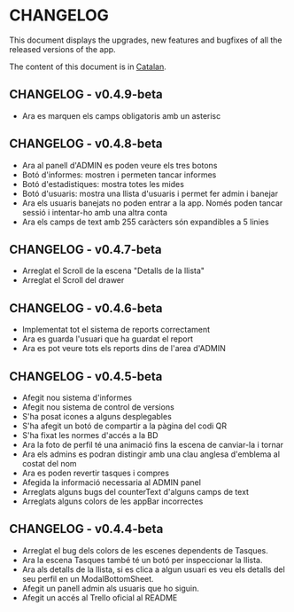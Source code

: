 # CHANGELOG

This document displays the upgrades, new features and bugfixes of all the released versions of the app.

The content of this document is in [Catalan](https://en.wikipedia.org/wiki/Catalan_language).

## CHANGELOG - v0.4.9-beta

- Ara es marquen els camps obligatoris amb un asterisc

## CHANGELOG - v0.4.8-beta

- Ara al panell d'ADMIN es poden veure els tres botons
- Botó d'informes: mostren i permeten tancar informes
- Botó d'estadistiques: mostra totes les mides
- Botó d'usuaris: mostra una llista d'usuaris i permet fer admin i banejar
- Ara els usuaris banejats no poden entrar a la app. Només poden tancar sessió i intentar-ho amb una altra conta
- Ara els camps de text amb 255 caràcters són expandibles a 5 linies

## CHANGELOG - v0.4.7-beta

- Arreglat el Scroll de la escena "Detalls de la llista"
- Arreglat el Scroll del drawer

## CHANGELOG - v0.4.6-beta

- Implementat tot el sistema de reports correctament
- Ara es guarda l'usuari que ha guardat el report
- Ara es pot veure tots els reports dins de l'area d'ADMIN

## CHANGELOG - v0.4.5-beta

- Afegit nou sistema d'informes
- Afegit nou sistema de control de versions
- S'ha posat icones a alguns desplegables
- S'ha afegit un botó de compartir a la pàgina del codi QR
- S'ha fixat les normes d'accés a la BD
- Ara la foto de perfil té una animació fins la escena de canviar-la i tornar
- Ara els admins es podran distingir amb una clau anglesa d'emblema al costat del nom
- Ara es poden revertir tasques i compres
- Afegida la informació necessaria al ADMIN panel
- Arreglats alguns bugs del counterText d'alguns camps de text
- Arreglats alguns colors de les appBar incorrectes

## CHANGELOG - v0.4.4-beta

- Arreglat el bug dels colors de les escenes dependents de Tasques.
- Ara la escena Tasques també té un botó per inspeccionar la llista.
- Ara als detalls de la llista, si es clica a algun usuari es veu els detalls del seu perfil en un ModalBottomSheet.
- Afegit un panell admin als usuaris que ho siguin.
- Afegit un accés al Trello oficial al README
